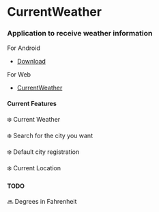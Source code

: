 # CurrentWeather

### Application to receive weather information

For Android

- [Download](https://github.com/abbasihamed/weather_app_mvvm/releases)

For Web

- [CurrentWeather](https://abbasihamed.github.io/deploy_weather/)

#### Current Features

:snowflake: Current Weather

:snowflake: Search for the city you want

:snowflake: Default city registration

:snowflake: Current Location

#### TODO

:soon: Degrees in Fahrenheit
